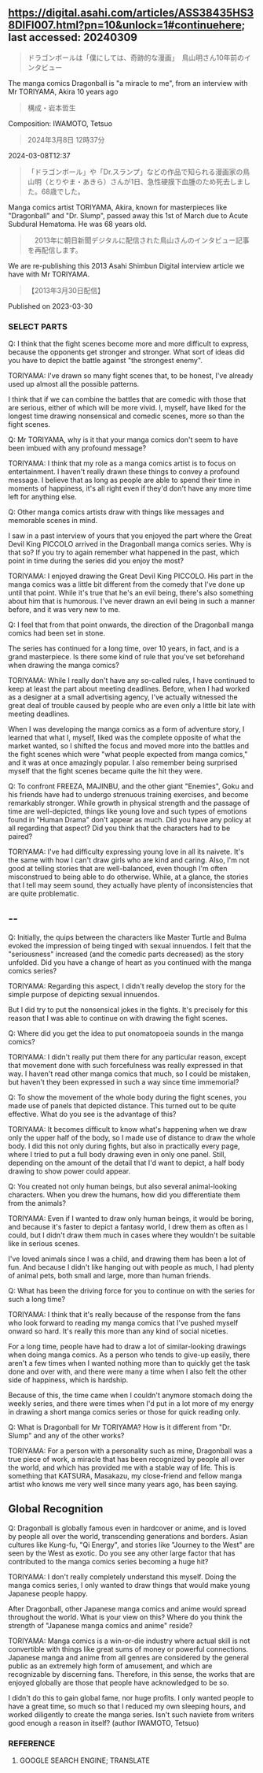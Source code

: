 ## https://digital.asahi.com/articles/ASS38435HS38DIFI007.html?pn=10&unlock=1#continuehere; last accessed: 20240309

> ドラゴンボールは「僕にしては、奇跡的な漫画」　鳥山明さん10年前のインタビュー

The manga comics Dragonball is "a miracle to me", from an interview with Mr TORIYAMA, Akira 10 years ago

> 構成・岩本哲生

Composition: IWAMOTO, Tetsuo

> 2024年3月8日 12時37分

2024-03-08T12:37

> 「ドラゴンボール」や「Dr.スランプ」などの作品で知られる漫画家の鳥山明（とりやま・あきら）さんが1日、急性硬膜下血腫のため死去しました。68歳でした。

Manga comics artist TORIYAMA, Akira, known for masterpieces like "Dragonball" and "Dr. Slump", passed away this 1st of March due to Acute Subdural Hematoma. He was 68 years old.

>　2013年に朝日新聞デジタルに配信された鳥山さんのインタビュー記事を再配信します。

We are re-publishing this 2013 Asahi Shimbun Digital interview article we have with Mr TORIYAMA. 


> 【2013年3月30日配信】

Published on 2023-03-30

### SELECT PARTS

Q: I think that the fight scenes become more and more difficult to express, because the opponents get stronger and stronger. What sort of ideas did you have to depict the battle against "the strongest enemy".

TORIYAMA: I've drawn so many fight scenes that, to be honest, I've already used up almost all the possible patterns.

I think that if we can combine the battles that are comedic with those that are serious, either of which will be more vivid. I, myself, have liked for the longest time drawing nonsensical and comedic scenes, more so than the fight scenes. 

Q: Mr TORIYAMA, why is it that your manga comics don't seem to have been imbued with any profound message?

TORIYAMA: I think that my role as a manga comics artist is to focus on entertainment. I haven't really drawn these things to convey a profound message. I believe that as long as people are able to spend their time in moments of happiness, it's all right even if they'd don't have any more time left for anything else.   

Q: Other manga comics artists draw with things like messages and memorable scenes in mind.

I saw in a past interview of yours that you enjoyed the part where the Great Devil King PICCOLO arrived in the Dragonball manga comics series. Why is that so? If you try to again remember what happened in the past, which point in time during the series did you enjoy the most?

TORIYAMA: I enjoyed drawing the Great Devil King PICCOLO. His part in the manga comics was a little bit different from the comedy that I've done up until that point. While it's true that he's an evil being, there's also something about him that is humorous. I've never drawn an evil being in such a manner before, and it was very new to me.

Q: I feel that from that point onwards, the direction of the Dragonball manga comics had been set in stone.

The series has continued for a long time, over 10 years, in fact, and is a grand masterpiece. Is there some kind of rule that you've set beforehand when drawing the manga comics?

TORIYAMA: While I really don't have any so-called rules, I have continued to keep at least the part about meeting deadlines. Before, when I had worked as a designer at a small advertising agency, I've actually witnessed the great deal of trouble caused by people who are even only a little bit late with meeting deadlines.

When I was developing the manga comics as a form of adventure story, I learned that what I, myself, liked was the complete opposite of what the market wanted, so I shifted the focus and moved more into the battles and the fight scenes which were "what people expected from manga comics," and it was at once amazingly popular. I also remember being surprised myself that the fight scenes became quite the hit they were.

Q: To confront FREEZA, MAJINBU, and the other giant "Enemies", Goku and his friends have had to undergo strenuous training exercises, and become remarkably stronger. While growth in physical strength and the passage of time are well-depicted, things like young love and such types of emotions found in "Human Drama" don't appear as much. Did you have any policy at all regarding that aspect? Did you think that the characters had to be paired?

TORIYAMA: I've had difficulty expressing young love in all its naivete. It's the same with how I can't draw girls who are kind and caring. Also, I'm not good at telling stories that are well-balanced, even though I'm often misconstrued to being able to do otherwise. While, at a glance, the stories that I tell may seem sound, they actually have plenty of inconsistencies that are quite problematic.

## --



Q: Initially, the quips between the characters like Master Turtle and Bulma evoked the impression of being tinged with sexual innuendos. I felt that the "seriousness" increased (and the comedic parts decreased) as the story unfolded. Did you have a change of heart as you continued with the manga comics series?


TORIYAMA: Regarding this aspect, I didn't really develop the story for the simple purpose of depicting sexual innuendos.


But I did try to put the nonsensical jokes in the fights. It's precisely for this reason that I was able to continue on with drawing the fight scenes.


Q: Where did you get the idea to put onomatopoeia sounds in the manga comics? 


TORIYAMA: I didn't really put them there for any particular reason, except that movement done with such forcefulness was really expressed in that way. I haven't read other manga comics that much, so I could be mistaken, but haven't they been expressed in such a way since time immemorial?


Q: To show the movement of the whole body during the fight scenes, you made use of panels that depicted distance. This turned out to be quite effective. What do you see is the advantage of this? 


TORIYAMA: It becomes difficult to know what's happening when we draw only the upper half of the body, so I made use of distance to draw the whole body. I did this not only during fights, but also in practically every page, where I tried to put a full body drawing even in only one panel. Still, depending on the amount of the detail that I'd want to depict, a half body drawing to show power could appear.


Q: You created not only human beings, but also several animal-looking characters. When you drew the humans, how did you differentiate them from the animals? 


TORIYAMA: Even if I wanted to draw only human beings, it would be boring, and because it's faster to depict a fantasy world, I drew them as often as I could, but I didn't draw them much in cases where they wouldn't be suitable like in serious scenes. 


I've loved animals since I was a child, and drawing them has been a lot of fun. And because I didn't like hanging out with people as much, I had plenty of animal pets, both small and large, more than human friends.


Q: What has been the driving force for you to continue on with the series for such a long time?


TORIYAMA: I think that it's really because of the response from the fans who look forward to reading my manga comics that I've pushed myself onward so hard. It's really this more than any kind of social niceties.


For a long time, people have had to draw a lot of similar-looking drawings when doing manga comics. As a person who tends to give-up easily, there aren't a few times when I wanted nothing more than to quickly get the task done and over with, and there were many a time when I also felt the other side of happiness, which is hardship.


Because of this, the time came when I couldn't anymore stomach doing the weekly series, and there were times when I'd put in a lot more of my energy in drawing a short manga comics series or those for quick reading only.


Q: What is Dragonball for Mr TORIYAMA? How is it different from "Dr. Slump" and any of the other works?

TORIYAMA: For a person with a personality such as mine, Dragonball was a true piece of work, a miracle that has been recognized by people all over the world, and which has provided me with a stable way of life. This is something that KATSURA, Masakazu, my close-friend and fellow manga artist who knows me very well since many years ago, has been saying. 

## Global Recognition

Q: Dragonball is globally famous even in hardcover or anime, and is loved by people all over the world, transcending generations and borders. Asian cultures like Kung-fu, "Qi Energy", and stories like "Journey to the West" are seen by the West as exotic. Do you see any other large factor that has contributed to the manga comics series becoming a huge hit?


TORIYAMA: I don't really completely understand this myself. Doing the manga comics series, I only wanted to draw things that would make young Japanese people happy.

After Dragonball, other Japanese manga comics and anime would spread throughout the world. What is your view on this? Where do you think the strength of "Japanese manga comics and anime" reside?


TORIYAMA: Manga comics is a win-or-die industry where actual skill is not convertible with things like great sums of money or powerful connections. Japanese manga and anime from all genres are considered by the general public as an extremely high form of amusement, and which are recognizable by discerning fans. Therefore, in this sense, the works that are enjoyed globally are those that people have acknowledged to be so. 


I didn't do this to gain global fame, nor huge profits. I only wanted people to have a great time, so much so that I reduced my own sleeping hours, and worked diligently to create the manga series. Isn't such naviete from writers good enough a reason in itself? (author IWAMOTO, Tetsuo)

### REFERENCE

1) GOOGLE SEARCH ENGINE; TRANSLATE